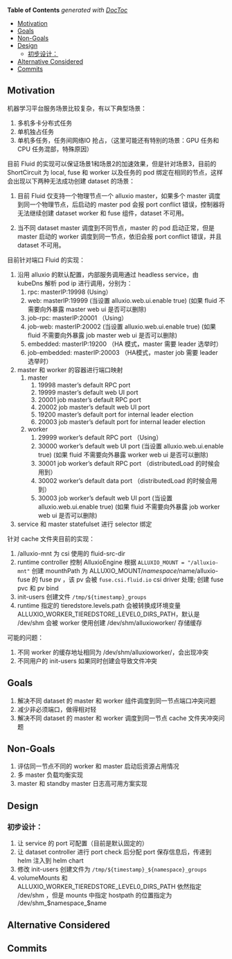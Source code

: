 <!-- START doctoc generated TOC please keep comment here to allow auto update -->
<!-- DON'T EDIT THIS SECTION, INSTEAD RE-RUN doctoc TO UPDATE -->
**Table of Contents**  *generated with [DocToc](https://github.com/thlorenz/doctoc)*

- [Motivation](#motivation)
- [Goals](#goals)
- [Non-Goals](#non-goals)
- [Design](#design)
  - [初步设计：](#%E5%88%9D%E6%AD%A5%E8%AE%BE%E8%AE%A1)
- [Alternative Considered](#alternative-considered)
- [Commits](#commits)

<!-- END doctoc generated TOC please keep comment here to allow auto update -->

## Motivation
机器学习平台服务场景比较复杂，有以下典型场景：
1. 多机多卡分布式任务
2. 单机独占任务
3. 单机多任务，任务间网络IO 抢占，（这里可能还有特别的场景：GPU 任务和 CPU 任务混部，特殊原因）

目前 Fluid 的实现可以保证场景1和场景2的加速效果，但是针对场景3，目前的 ShortCircuit 为 local, fuse 和 worker 以及任务的 pod 绑定在相同的节点，这样会出现以下两种无法成功创建 dataset 的场景：
1. 目前 Fluid 仅支持一个物理节点一个 alluxio master，如果多个 master 调度到同一个物理节点，后启动的 master pod 会报 port conflict 错误，控制器将无法继续创建 dataset worker 和 fuse 组件，dataset 不可用。

2. 当不同 dataset master 调度到不同节点，master 的 pod 启动正常，但是 master 启动的 worker 调度到同一节点，依旧会报 port conflict 错误，并且 dataset 不可用。

目前针对端口 Fluid 的实现：
1. 沿用 alluxio 的默认配置，内部服务调用通过 headless service，由 kubeDns 解析 pod ip 进行调用，分别为：
	1. rpc: masterIP:19998		(Using）
	2. web: masterIP:19999 		(当设置 alluxio.web.ui.enable true) (如果 fluid 不需要向外暴露 master web ui 是否可以删除)
	3. job-rpc: masterIP:20001 （Using）
	4. job-web: masterIP:20002	(当设置 alluxio.web.ui.enable true) (如果 fluid 不需要向外暴露 job master web ui 是否可以删除)
	5. embedded: masterIP:19200	（HA 模式，master 需要 leader 选举时）
	6. job-embedded: masterIP:20003 （HA模式，master job 需要 leader 选举时）
2. master 和 worker 的容器进行端口映射
	1. master
		1. 19998 master’s default RPC port
		2. 19999 master’s default web UI port
		3. 20001 job master’s default RPC port
		4. 20002 job master’s default web UI port
		5. 19200 master’s default port for internal leader election
		6. 20003 job master’s default port for internal leader election
	2. worker
		1. 29999 worker’s default RPC port （Using）
		2. 30000 worker’s default web UI port (当设置 alluxio.web.ui.enable true) (如果 fluid 不需要向外暴露 worker web ui 是否可以删除)
		3. 30001 job worker’s default RPC port （distributedLoad 的时候会用到）
		4. 30002 worker’s default data port （distributedLoad 的时候会用到）
		5. 30003 job worker’s default web UI port (当设置 alluxio.web.ui.enable true) (如果 fluid 不需要向外暴露 job worker web ui 是否可以删除)
3. service 和 master statefulset 进行 selector 绑定

针对 cache 文件夹目前的实现：
1. /alluxio-mnt 为 csi 使用的 fluid-src-dir 
2. runtime controller 控制 AlluxioEngine 根据 `ALLUXIO_MOUNT = "/alluxio-mnt"` 创建 mounthPath 为 ALLUXIO_MOUNT/$namespace/$name/alluxio-fuse 的 fuse pv ，该 pv 会被 `fuse.csi.fluid.io` csi driver 处理; 创建 fuse pvc 和 pv bind
3. init-users 创建文件 `/tmp/${timestamp}_groups` 
4. runtime 指定的 tieredstore.levels.path 会被转换成环境变量 ALLUXIO_WORKER_TIEREDSTORE_LEVEL0_DIRS_PATH，默认是 /dev/shm 会被 worker 使用创建 /dev/shm/alluxioworker/ 存储缓存

可能的问题：
1. 不同 worker 的缓存地址相同为 /dev/shm/alluxioworker/，会出现冲突
2. 不同用户的 init-users 如果同时创建会导致文件冲突

## Goals
1. 解决不同 dataset 的 master 和 worker 组件调度到同一节点端口冲突问题
2. 减少非必须端口，做得相对轻
3. 解决不同 dataset 的 master 和 worker 调度到同一节点 cache 文件夹冲突问题

## Non-Goals
1. 评估同一节点不同的 worker 和 master 启动后资源占用情况
2. 多 master 负载均衡实现
3. master 和 standby master 日志高可用方案实现

## Design
### 初步设计：
1. 让 service 的 port 可配置（目前是默认固定的）
2. 让 dataset controller 进行 port check 后分配 port 保存信息后，传递到 helm 注入到 helm chart 
3. 修改 init-users 创建文件为 `/tmp/${timestamp}_${namespace}_groups`
4. volumeMounts 和 ALLUXIO_WORKER_TIEREDSTORE_LEVEL0_DIRS_PATH 依然指定 /dev/shm ，但是 mounts 中指定 hostpath 的位置指定为 /dev/shm_$namespace_$name 

## Alternative Considered

## Commits